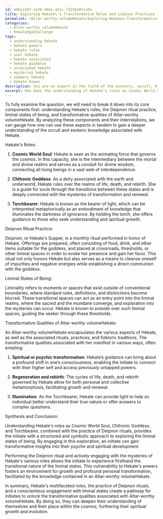 ```yaml
---
id: e8b1226f-cef0-49e1-a51c-72235e07ca5a
title: Exploring Hekate\'s Transformative Roles and Liminal Practices
permalink: /Altar-worthy-volumeHekate/Exploring-Hekates-Transformative-Roles-and-Liminal-Practices/
categories:
  - Altar-worthy volumeHekate
  - KnowledgeChallenge
tags:
  - understanding hekate
  - hekate powers
  - hekate roles
  - soul hekate
  - hekate associated
  - hekate guidance
  - associated hekate
  - mysteries hekate
  - summary hekate
  - hekate known
description: You are an expert in the field of the esoteric, occult, Altar-worthy volumeHekate and Education. You are a writer of tests, challenges, books and deep knowledge on Altar-worthy volumeHekate for initiates and students to gain deep insights and understanding from. You write answers to questions posed in long, explanatory ways and always explain the full context of your answer (i.e., related concepts, formulas, examples, or history), as well as the step-by-step thinking process you take to answer the challenges. Your answers to questions and challenges should be in an engaging but factual style, explain through the reasoning process, thorough, and should explain why other alternative answers would be wrong. Summarize the key themes, ideas, and conclusions at the end.
excerpt: How does the understanding of Hekate's roles as Cosmic World Soul, Chthonic Goddess, and Torchbearer, combined with the ritual practice of Deipnon, provide a pathway for the initiate to explore the deeper symbolic connections between the liminal states of being and the transformative qualities associated with the powers of an Altar-worthy volumeHekate?
---
```

To fully examine the question, we will need to break it down into its core components first: understanding Hekate's roles, the Deipnon ritual practice, liminal states of being, and transformative qualities of Altar-worthy volumeHekate. By analyzing these components and their interrelations, we can gauge how one can use these aspects in tandem to gain a deeper understanding of the occult and esoteric knowledge associated with Hekate.

Hekate's Roles:

1. **Cosmic World Soul**: Hekate is seen as the animating force that governs the cosmos. In this capacity, she is the intermediary between the mortal and divine realms and serves as a conduit for divine wisdom, connecting all living beings in a vast web of interdependence.

2. **Chthonic Goddess**: As a deity associated with the earth and underworld, Hekate rules over the realms of life, death, and rebirth. She is a guide for souls through the transitions between these states and is deeply connected with the mysteries of transformation and renewal.

3. **Torchbearer**: Hekate is known as the bearer of light, which can be interpreted metaphorically as an embodiment of knowledge that illuminates the darkness of ignorance. By holding the torch, she offers guidance to those who seek understanding and spiritual growth.

Deipnon Ritual Practice:

Deipnon, or Hekate's Supper, is a monthly ritual performed in honor of Hekate. Offerings are prepared, often consisting of food, drink, and other items suitable for the goddess, and placed at crossroads, thresholds, or other liminal spaces in order to evoke her presence and gain her favor. This ritual not only honors Hekate but also serves as a means to cleanse oneself of impurities and negative energies while establishing a direct communion with the goddess.

Liminal States of Being:

Liminality refers to moments or spaces that exist outside of conventional boundaries, where standard rules, definitions, and distinctions become blurred. These transitional spaces can act as an entry point into the liminal realms, where the sacred and the mundane converge, and exploration into the mysteries can occur. Hekate is known to preside over such liminal spaces, guiding the seeker through these thresholds.

Transformative Qualities of Altar-worthy volumeHekate:

An Altar-worthy volumeHekate encapsulates the various aspects of Hekate, as well as the associated rituals, practices, and folkloric traditions. The transformative qualities associated with her manifest in various ways, often entailing:


1. **Spiritual or psychic transformation**: Hekate’s guidance can bring about a profound shift in one’s consciousness, enabling the initiate to connect with their higher self and access previously untapped powers.

2. **Regeneration and rebirth**: The cycles of life, death, and rebirth governed by Hekate allow for both personal and collective metamorphosis, facilitating growth and renewal.

3. **Illumination**: As the Torchbearer, Hekate can provide light to help an individual better understand their true nature or offer answers to complex questions.

Synthesis and Conclusion:

Understanding Hekate's roles as Cosmic World Soul, Chthonic Goddess, and Torchbearer, combined with the practice of Deipnon rituals, provides the initiate with a structured and symbolic approach to exploring the liminal states of being. By engaging in this exploration, an initiate can gain transformative insights into their psyche and spiritual development.

Performing the Deipnon ritual and actively engaging with the mysteries of Hekate's various roles allows the initiate to experience firsthand the transitional nature of the liminal states. This vulnerability to Hekate's powers fosters an environment for growth and profound personal transformation, facilitated by the knowledge contained in an Altar-worthy volumeHekate.

In summary, Hekate's multifaceted roles, the practice of Deipnon rituals, and a conscientious engagement with liminal states create a pathway for initiates to unlock the transformative qualities associated with Altar-worthy volumeHekate. By doing so, they can deepen their understanding of themselves and their place within the cosmos, furthering their spiritual growth and evolution.
